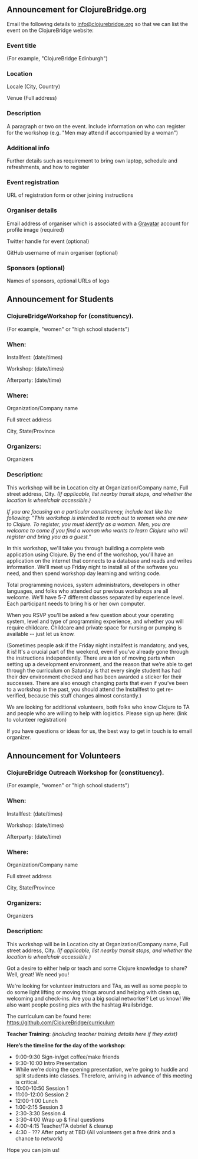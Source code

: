 ## Announcement for ClojureBridge.org

Email the following details to [info@clojurebridge.org](mailto:info@clojurebridge.org) so that we can list the event on the ClojureBridge website:

### Event title
(For example, "ClojureBridge Edinburgh")

### Location
Locale (City, Country)

Venue (Full address)

### Description
A paragraph or two on the event.  Include information on who can register for the workshop (e.g. "Men may attend if accompanied by a woman")

### Additional info
Further details such as requirement to bring own laptop, schedule and refreshments, and how to register

### Event registration
URL of registration form or other joining instructions

### Organiser details

Email address of organiser which is associated with a [Gravatar](https://gravatar.com/) account for profile image (required)

Twitter handle for event (optional)

GitHub username of main organiser (optional)

### Sponsors (optional)
Names of sponsors, optional URLs of logo


## Announcement for Students 

### ClojureBridgeWorkshop for (constituency). 
(For example, "women" or "high school students")

### When:
Installfest: (date/times)

Workshop: (date/times)

Afterparty: (date/time)

### Where:
Organization/Company name

Full street address

City, State/Province

### Organizers:

Organizers

### Description: 
This workshop will be in Location city at Organization/Company name, Full street address, City. _(If applicable, list nearby transit stops, and whether the location is wheelchair accessible.)_

_If you are focusing on a particular constituency, include text like the following: "This workshop is intended to reach out to women who are new to Clojure. To register, you must identify as a woman. Men, you are welcome to come if you find a woman who wants to learn Clojure who will register and bring you as a guest."_

In this workshop, we'll take you through building a complete web application using Clojure. By the end of the workshop, you'll have an application on the internet that connects to a database and reads and writes information. We'll meet up Friday night to install all of the software you need, and then spend workshop day learning and writing code. 

Total programming novices, system administrators, developers in other languages, and folks who attended our previous workshops are all welcome. We'll have 5-7 different classes separated by experience level. Each participant needs to bring his or her own computer.

When you RSVP you'll be asked a few question about your operating system, level and type of programming experience, and whether you will require childcare. Childcare and private space for nursing or pumping is available -- just let us know.

(Sometimes people ask if the Friday night installfest is mandatory, and yes, it is! It's a crucial part of the weekend, even if you’ve already gone through the instructions independently. There are a ton of moving parts when setting up a development environment, and the reason that we’re able to get through the curriculum on Saturday is that every single student has had their dev environment checked and has been awarded a sticker for their successes. There are also enough changing parts that even if you’ve been to a workshop in the past, you should attend the Installfest to get re-verified, because this stuff changes almost constantly.)

We are looking for additional volunteers, both folks who know Clojure to TA and people who are willing to help with logistics. Please sign up here: (link to volunteer registration)

If you have questions or ideas for us, the best way to get in touch is to email organizer.

## Announcement for Volunteers

### ClojureBridge Outreach Workshop for (constituency). 
(For example, "women" or "high school students")

### When:
Installfest: (date/times)

Workshop: (date/times)

Afterparty: (date/time)

### Where:
Organization/Company name

Full street address

City, State/Province

### Organizers:

Organizers

### Description: 
This workshop will be in Location city at Organization/Company name, Full street address, City. _(If applicable, list nearby transit stops, and whether the location is wheelchair accessible.)_

Got a desire to either help or teach and some Clojure knowledge to share? Well, great! We need you!

We're looking for volunteer instructors and TAs, as well as some people to do some light lifting or moving things around and helping with clean up, welcoming and check-ins. Are you a big social networker? Let us know! We also want people posting pics with the hashtag #railsbridge. 

The curriculum can be found here: https://github.com/ClojureBridge/curriculum

**Teacher Training**: _(including teacher training details here if they exist)_


**Here’s the timeline for the day of the workshop**:

* 9:00-9:30 Sign-in/get coffee/make friends
* 9:30-10:00 Intro Presentation
 * While we're doing the opening presentation, we're going to huddle and split students into classes. Therefore, arriving in advance of this meeting is critical.
* 10:00-10:50 Session 1
* 11:00-12:00 Session 2
* 12:00-1:00 Lunch
* 1:00-2:15 Session 3
* 2:30-3:30 Session 4
* 3:30-4:00 Wrap up & final questions
* 4:00-4:15 Teacher/TA debrief & cleanup
* 4:30 - ??? After party at TBD (All volunteers get a free drink and a chance to network)

Hope you can join us!
